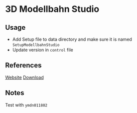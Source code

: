 # 3D Modellbahn Studio

## Usage

- Add Setup file to data directory and make sure it is named `SetupModellbahnStudio`
- Update version in `control` file

## References

[Website](https://www.3d-modellbahn.de/)
[Download](https://www.3d-modellbahn.de/files/client/SetupModellbahnStudio.exe)

## Notes

Test with `ymdn011802`
